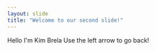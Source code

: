 ```yaml
---
layout: slide
title: "Welcome to our second slide!"
---
```

Hello I'm Kim Brela
Use the left arrow to go back!
